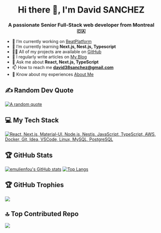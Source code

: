<h1 align="center">Hi there 👋, I'm David SANCHEZ</h1>
<h3 align="center">A passionate Senior Full-Stack web developer from Montreal 🇨🇦</h3>

- 🔭 I’m currently working on [BeatPlatform](https://music.davidsanchez.me)
- 🌱 I’m currently learning **Next.js, Nest.js, Typescript**
- 👨‍💻 All of my projects are available on [GitHub](https://github.com/emulienfou?tab=repositories)
- 📝 I regularly write articles on [My Blog](https://davidsanchez.me/blog)
- 💬 Ask me about **React, Next.js, TypeScript**
- 📫 How to reach me **david38sanchez@gmail.com**
- 📄 Know about my experiences [About Me](https://davidsanchez.me/about)

## ✍️ Random Dev Quote
[![A random quote](https://quotes-github-readme.vercel.app/api?type=horizontal&theme=dark)](https://github.com/piyushsuthar/github-readme-quotes)

## 💻 My Tech Stack
[![React, Next.js, Material-UI, Node.js, Nestjs, JavaScript, TypeScript, AWS, Docker, Git, Idea, VSCode, Linux, MySQL, PostgreSQL](https://skillicons.dev/icons?i=react,next,materialui,nodejs,nestjs,js,ts,aws,docker,git,idea,vscode,linux,mysql,postgres)](https://skillicons.dev)

## 🏆 GitHub Stats
[![emulienfou's GitHub stats](https://github-readme-stats.vercel.app/api?username=emulienfou&show=reviews,discussions_started,discussions_answered,prs_merged,prs_merged_percentage&show_icons=true&theme=dark&hide_border=true)](https://github.com/anuraghazra/github-readme-stats)
[![Top Langs](https://github-readme-stats.vercel.app/api/top-langs/?username=emulienfou&hide=c,m4&langs_count=10&theme=dark&hide_border=true)](https://github.com/anuraghazra/github-readme-stats)

## 🏆 GitHub Trophies
![](https://github-profile-trophy.vercel.app/?username=emulienfou&theme=monokai&no-frame=true&no-bg=true&margin-w=4)

## 🔝 Top Contributed Repo
![](https://github-contributor-stats.vercel.app/api?username=emulienfou&limit=5&theme=dark&combine_all_yearly_contributions=true)
<!--
**emulienfou/emulienfou** is a ✨ _special_ ✨ repository because its `README.md` (this file) appears on your GitHub profile.

Here are some ideas to get you started:

- 🔭 I’m currently working on ...
- 🌱 I’m currently learning ...
- 👯 I’m looking to collaborate on ...
- 🤔 I’m looking for help with ...
- 💬 Ask me about ...
- 📫 How to reach me: ...
- 😄 Pronouns: ...
- ⚡ Fun fact: ...
-->
